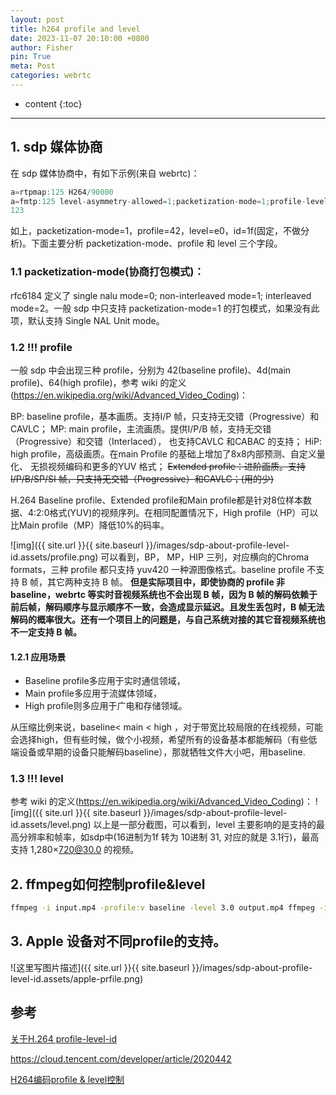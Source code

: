 ```yaml
---
layout: post
title: h264 profile and level
date: 2023-11-07 20:10:00 +0800
author: Fisher
pin: True
meta: Post
categories: webrtc
---
```



* content
{:toc}

---

## 1. sdp 媒体协商

在 sdp 媒体协商中，有如下示例(来自 webrtc)：

```c
a=rtpmap:125 H264/90000
a=fmtp:125 level-asymmetry-allowed=1;packetization-mode=1;profile-level-id=42e01f
123
```

如上，packetization-mode=1，profile=42，level=e0，id=1f(固定，不做分析)。下面主要分析 packetization-mode、profile 和 level 三个字段。

### 1.1 packetization-mode(协商打包模式)：

rfc6184 定义了 single nalu mode=0; non-interleaved mode=1; interleaved mode=2。一般 sdp 中只支持 packetization-mode=1 的打包模式，如果没有此项，默认支持 Single NAL Unit mode。

### 1.2 !!! profile

一般 sdp 中会出现三种 profile，分别为 42(baseline profile)、4d(main profile)、64(high profile)，参考 wiki 的定义(https://en.wikipedia.org/wiki/Advanced_Video_Coding)：

BP:  baseline profile，基本画质。支持I/P 帧，只支持无交错（Progressive）和CAVLC；
MP: main profile，主流画质。提供I/P/B 帧，支持无交错（Progressive）和交错（Interlaced）， 也支持CAVLC 和CABAC 的支持；
HiP: high profile，高级画质。在main Profile 的基础上增加了8x8内部预测、自定义量化、 无损视频编码和更多的YUV 格式；
~~Extended profile：进阶画质。支持I/P/B/SP/SI 帧，只支持无交错（Progressive）和CAVLC；(用的少)~~

H.264 Baseline profile、Extended profile和Main profile都是针对8位样本数据、4:2:0格式(YUV)的视频序列。在相同配置情况下，High profile（HP）可以比Main profile（MP）降低10%的码率。

![img]({{ site.url }}{{ site.baseurl }}/images/sdp-about-profile-level-id.assets/profile.png)
可以看到，BP， MP，HIP 三列，对应横向的Chroma formats，三种 profile 都只支持 yuv420 一种源图像格式。baseline profile 不支持 B 帧，其它两种支持 B 帧。
**但是实际项目中，即使协商的 profile 非 baseline，webrtc 等实时音视频系统也不会出现 B 帧，因为 B 帧的解码依赖于前后帧，解码顺序与显示顺序不一致，会造成显示延迟。且发生丢包时，B 帧无法解码的概率很大。还有一个项目上的问题是，与自己系统对接的其它音视频系统也不一定支持 B 帧。**



#### 1.2.1 应用场景

- Baseline profile多应用于实时通信领域，
- Main profile多应用于流媒体领域，
- High profile则多应用于广电和存储领域。

从压缩比例来说，baseline< main < high ，对于带宽比较局限的在线视频，可能会选择high，但有些时候，做个小视频，希望所有的设备基本都能解码（有些低端设备或早期的设备只能解码baseline），那就牺牲文件大小吧，用baseline.



### 1.3 !!! level

参考 wiki 的定义(https://en.wikipedia.org/wiki/Advanced_Video_Coding)：
![img]({{ site.url }}{{ site.baseurl }}/images/sdp-about-profile-level-id.assets/level.png)
以上是一部分截图，可以看到，level 主要影响的是支持的最高分辨率和帧率，如sdp中(16进制为1f 转为 10进制 31, 对应的就是 3.1行)，最高支持 1,280×720@30.0 的视频。



## 2. ffmpeg如何控制profile&level

```bash
ffmpeg -i input.mp4 -profile:v baseline -level 3.0 output.mp4 ffmpeg -i input.mp4 -profile:v main -level 4.2 output.mp4
```

## 3. Apple 设备对不同profile的支持。 

![这里写图片描述]({{ site.url }}{{ site.baseurl }}/images/sdp-about-profile-level-id.assets/apple-prfile.png)

## 参考

[关于H.264 profile-level-id](https://blog.csdn.net/u012587637/article/details/108767639)

https://cloud.tencent.com/developer/article/2020442

[H264编码profile & level控制](https://www.cnblogs.com/tinywan/p/6402007.html)